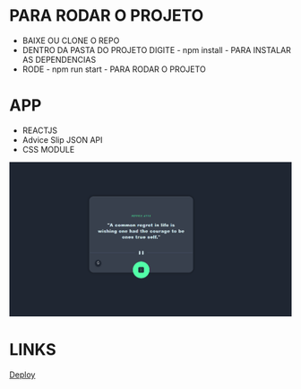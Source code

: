 # PARA RODAR O PROJETO

- BAIXE OU CLONE O REPO
- DENTRO DA PASTA DO PROJETO DIGITE - npm install - PARA INSTALAR AS DEPENDENCIAS
- RODE - npm run start - PARA RODAR O PROJETO

# APP

 - REACTJS
 - Advice Slip JSON API
 - CSS MODULE


![Imagem](https://raw.githubusercontent.com/rebeccaaaaaaaaaaa/consumingapi-advice/main/public/preview.png)

# LINKS

[Deploy](https://rebecca-advice-api.netlify.app/)

